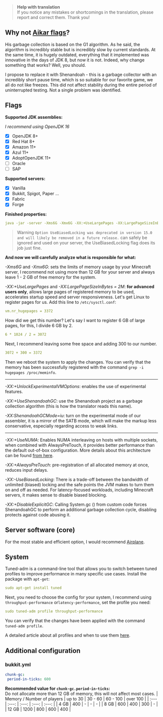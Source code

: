 > **Help with translation**  
> If you notice any mistakes or shortcomings in the translation, please report and correct them. Thank you!

## Why not [Aikar flags](https://aikar.co/2018/07/02/tuning-the-jvm-g1gc-garbage-collector-flags-for-minecraft/)?

His garbage collection is based on the G1 algorithm. As he said, the algorithm is incredibly stable but is incredibly slow by current standards. At the same time, it is hugely outdated, everything that it implemented was innovative in the days of JDK 8, but now it is not. Indeed, why change something that works? Well, you should.

I propose to replace it with Shenandoah - this is a garbage collector with an incredibly short pause time, which is so suitable for our favorite game, we all do not like freezes. This did not affect stability during the entire period of uninterrupted testing. Not a single problem was identified.

## Flags

**Supported JDK assemblies:**

*I recommend using OpenJDK 16*

- [x] OpenJDK 8+
- [x] Red Hat 8+
- [x] Amazon 11+
- [x] Azul 11+
- [x] AdoptOpenJDK 11+
- [ ] Oracle
- [ ] SAP

**Supported servers:**

- [x] Vanilla
- [x] Bukkit, Spigot, Paper ...
- [x] Fabric
- [x] Forge

**Finished properties:**

```yml
java -jar -server -Xms6G -Xmx6G -XX:+UseLargePages -XX:LargePageSizeInBytes=2M -XX:+UnlockExperimentalVMOptions -XX:+UseShenandoahGC -XX:ShenandoahGCMode=iu -XX:+UseNUMA -XX:+AlwaysPreTouch -XX:-UseBiasedLocking -XX:+DisableExplicitGC -Dfile.encoding=UTF-8 launcher-airplane.jar --nogui
```

> Warning `Option UseBiasedLocking was deprecated in version 15.0 and will likely be removed in a future release.` can safely be ignored and used on your server, the UseBiasedLocking flag does its job just fine.

**And now we will carefully analyze what is responsible for what:**

 *-Xms6G* and *-Xmx6G*: sets the limits of memory usage by your Minecraft server, I recommend not using more than 12 GB for your server and always leave 1 - 2 GB of free memory for the system.

 *-XX:+UseLargePages* and *-XX:LargePageSizeInBytes = 2M*: **for advanced users only**, allows large pages of registered memory to be used, accelerates startup speed and server responsiveness.  Let's get Linux to register pages for us.  Add this line to `/etc/sysctl.conf`:

```yml
vm.nr_hugepages = 3372
```

How did we get this number?  Let's say I want to register 6 GB of large pages, for this, I divide 6 GB by 2.

```yml
6 * 1024 / 2 = 3072
```

Next, I recommend leaving some free space and adding 300 to our number.

```yml
3072 + 300 = 3372
```

Then we reboot the system to apply the changes. You can verify that the memory has been successfully registered with the command `grep -i hugepages /proc/meminfo`.

---
*-XX:+UnlockExperimentalVMOptions*: enables the use of experimental features.

*-XX:+UseShenandoahGC*: use the Shenandoah project as a garbage collection algorithm (this is how the translator reads this name).

*-XX:ShenandoahGCMode=iu*: turn on the experimental mode of our assembler, it is a mirror of the SATB mode, which will make the markup less conservative, especially regarding access to weak links.

---
*-XX:+UseNUMA*: Enables NUMA interleaving on hosts with multiple sockets, when combined with AlwaysPreTouch, it provides better performance than the default out-of-box configuration.  More details about this architecture can be found [from here](https://en.wikipedia.org/wiki/Non-uniform_memory_access).

*-XX:+AlwaysPreTouch*: pre-registration of all allocated memory at once, reduces input delays.

*-XX:-UseBiasedLocking*: There is a trade-off between the bandwidth of unlimited (biased) locking and the safe points the JVM makes to turn them on and off as needed. For latency-focused workloads, including Minecraft servers, it makes sense to disable biased blocking.

*-XX:+DisableExplicitGC*: Calling System.gc () from custom code forces ShenandoahGC to perform an additional garbage collection cycle, disabling protects against code abusing it.

## Server software (core)

For the most stable and efficient option, I would recommend [Airplane](https://github.com/TECHNOVE/Airplane).

## System

Tuned-adm is a command-line tool that allows you to switch between tuned profiles to improve performance in many specific use cases.  Install the package with `apt-get`:

```yml
sudo apt-get install tuned
```

Next, you need to choose the config for your system, I recommend using `throughput-performance` or`latency-performance`, set the profile you need:

```yml
sudo tuned-adm profile throughput-performance
```

You can verify that the changes have been applied with the command `tuned-adm profile`.

A detailed article about all profiles and when to use them [here](https://access.redhat.com/documentation/en-us/red_hat_enterprise_linux/7/html/performance_tuning_guide/sect-red_hat_enterprise_linux-performance_tuning_guide-tool_reference-tuned_adm).

## Additional configuration

### bukkit.yml

```yml
chunk-gc:
 period-in-ticks: 600
```

**Recommended value for `chunk-gc.period-in-ticks`:**  
Do not allocate more than 12 GB of memory, this will not affect most cases.
| Memory / Number of players | up to 30 | 30 - 60 | 60 - 100 | over 100 |
| :--- | :---: | :---: | :---: | :---: |
| 4 GB | 400 | - | - | - |
| 8 GB | 600 | 400 | 300 | - |
| 12 GB | 1200 | 800 | 600 | 400 |
